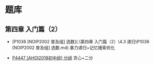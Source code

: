# 题库

## 第四章 入门篇（2）

- [P1036 [NOIP2002 普及组] 选数](.\第四章 入门篇（2）\4.3 递归\P1036 [NOIP2002 普及组] 选数.md) 暴力递归+记忆搜索优化

- [P4447 [AHOI2018初中组] 分组](？？？) 贪心+二分

